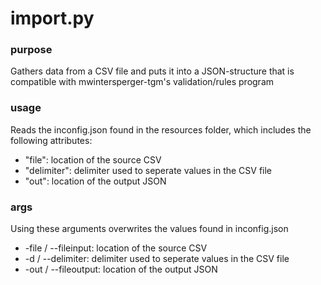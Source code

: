 # import.py

### purpose

Gathers data from a CSV file and puts it into a JSON-structure that is compatible with mwintersperger-tgm's validation/rules program

### usage

Reads the inconfig.json found in the resources folder, which includes the following attributes:
- "file": location of the source CSV
- "delimiter": delimiter used to seperate values in the CSV file
- "out": location of the output JSON

### args

Using these arguments overwrites the values found in inconfig.json
- -file / --fileinput: location of the source CSV
- -d / --delimiter: delimiter used to seperate values in the CSV file
- -out / --fileoutput: location of the output JSON